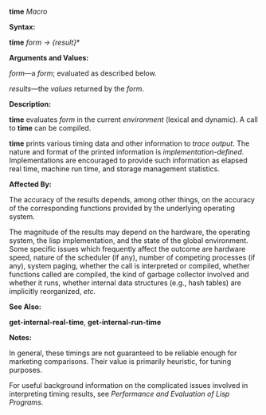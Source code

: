 **time** *Macro* 

**Syntax:** 

**time** *form → &#123;result&#125;*\* 

**Arguments and Values:** 

*form*—a *form*; evaluated as described below. 

*results*—the *values* returned by the *form*. 

**Description:** 

**time** evaluates *form* in the current *environment* (lexical and dynamic). A call to **time** can be compiled. 

**time** prints various timing data and other information to *trace output*. The nature and format of the printed information is *implementation-defined*. Implementations are encouraged to provide such information as elapsed real time, machine run time, and storage management statistics. 

**Affected By:** 

The accuracy of the results depends, among other things, on the accuracy of the corresponding functions provided by the underlying operating system. 

The magnitude of the results may depend on the hardware, the operating system, the lisp implementation, and the state of the global environment. Some specific issues which frequently affect the outcome are hardware speed, nature of the scheduler (if any), number of competing processes (if any), system paging, whether the call is interpreted or compiled, whether functions called are compiled, the kind of garbage collector involved and whether it runs, whether internal data structures (e.g., hash tables) are implicitly reorganized, *etc.* 



 

 

**See Also:** 

**get-internal-real-time**, **get-internal-run-time** 

**Notes:** 

In general, these timings are not guaranteed to be reliable enough for marketing comparisons. Their value is primarily heuristic, for tuning purposes. 

For useful background information on the complicated issues involved in interpreting timing results, see *Performance and Evaluation of Lisp Programs*. 

